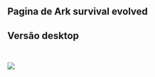## Pagina de Ark survival evolved

<h2>Versão desktop</h2>
<br>

<img src="./readme/ark_desktop.gif"></img>
